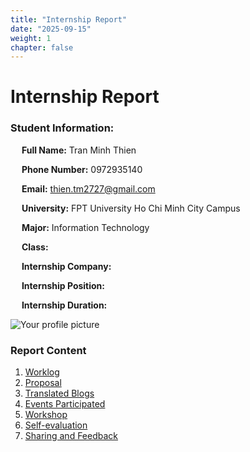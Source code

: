 ```yaml
---
title: "Internship Report"
date: "2025-09-15"
weight: 1
chapter: false
---
```


    
# Internship Report
### Student Information:
&emsp; **Full Name:** Tran Minh Thien

&emsp; **Phone Number:** 0972935140 

&emsp; **Email:** thien.tm2727@gmail.com

&emsp; **University:** FPT University Ho Chi Minh City Campus

&emsp; **Major:** Information Technology

&emsp; **Class:** 

&emsp; **Internship Company:** 

&emsp; **Internship Position:** 

&emsp; **Internship Duration:** 

![Your profile picture](/images/avatar.png)

### Report Content

1.  [Worklog](1-Worklog/)
2.  [Proposal](2-Proposal/)
3.  [Translated Blogs](3-BlogsTranslated/)
4.  [Events Participated](4-EventParticipated/)
5.  [Workshop](5-Workshop/)
6.  [Self-evaluation](6-Self-evaluation/)
7.  [Sharing and Feedback](7-Feedback/)
